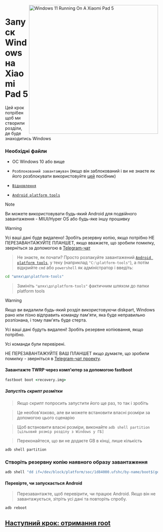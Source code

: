 <img align="right" src="https://raw.githubusercontent.com/erdilS/Port-Windows-11-Xiaomi-Pad-5/main/nabu.png" width="425" alt="Windows 11 Running On A Xiaomi Pad 5">


# Запуск Windows на Xiaomi Pad 5

Цей крок потрібен щоб ми створили розділи, де буде знаходитись Windows

### Необхідні файли

- ОС Windows 10 або вище

- ```Розблокований завантажувач``` (якщо він заблокований і ви не знаєте як його розблокувати використовуйте [цей](https://github.com/Ilya114/Port-Windows-11-Xiaomi-Pad-5/blob/main/guide/Ukrainian/unlock-bootloader-uk.md) посібник)

- [```Відновлення```](https://github.com/erdilS/Port-Windows-11-Xiaomi-Pad-5/releases/download/1.0/recovery.img)

- [```Android platform tools```](https://developer.android.com/studio/releases/platform-tools)

> [!NOTE]
> Ви можете використовувати будь-який Android для подвійного завантаження - MIUI/Hyper OS або будь-яке іншу прошивку

> [!WARNING]
> Усі ваші дані буде видалено! Зробіть резервну копію, якщо потрібно
> НЕ ПЕРЕЗАВАНТАЖУЙТЕ ПЛАНШЕТ, якщо вважаєте, що зробили помилку, зверніться за допомогою в [Telegram-чат](https://t.me/nabuwoa)

> Не знаєте, як почати? Просто розпакуйте завантажений [```Android platform tools```](http://developer.android.com/studio/release/platform-tools), у теку (наприклад ```"C:\platform-tools"```), а потім відкрийте `cmd` або `powershell` як адміністратор і введіть:

```cmd
cd "шлях\до\platform-tools"
```
> Замініть ```"шлях\до\platform-tools"``` фактичним шляхом до папки platform tools

> [!WARNING]
> Якщо ви видалили будь-який розділ використовуючи diskpart, Windows рано или пізно відправить команду пам'яти, яка буде неправильно розпізнана, і тому пам'ять буде стерта.
> 
> Усі ваші дані будуть видалені! Зробіть резервне копіювання, якщо потрібно.
> 
> Усі команди були перевірені.
>
> НЕ ПЕРЕЗАВАНТАЖУЙТЕ ВАШ ПЛАНШЕТ якщо думаєте, що зробили помилку - зверніться в [Telegram-чат проекту](https://t.me/nabuwoa).

#### Завантажте TWRP через комп'ютер за допомогою fastboot
```cmd
fastboot boot <recovery.img>
```

##### Запустіть скрипт розмітки
> Якщо скрипт попросить запустити його ще раз, то так і зробіть

> Це необов'язково, але ви можете встановити власні розміри за допомогою цього сценарію

> Щоб встановити власні розміри, виконайте ``adb shell partition [цільовий розмір розділу з Windows у ГБ]``

> Переконайтеся, що ви не додаєте GB в кінці, лише кількість
```cmd
adb shell partition
```

### Створіть резервну копію наявного образу завантаження 

```cmd
adb shell "dd if=/dev/block/platform/soc/1d84000.ufshc/by-name/boot$(getprop ro.boot.slot_suffix) of=/tmp/normal_boot.img" && adb pull /tmp/normal_boot.img
```

#### Перевірте, чи запускається Android 
> Перезавантажте, щоб перевірити, чи працює Android. Якщо він не завантажується, зітріть усі дані та повторіть спробу. 

```cmd
adb reboot
```

## [Наступний крок: отримання root](/guide/Ukrainian/2-rootguide-uk.md)
